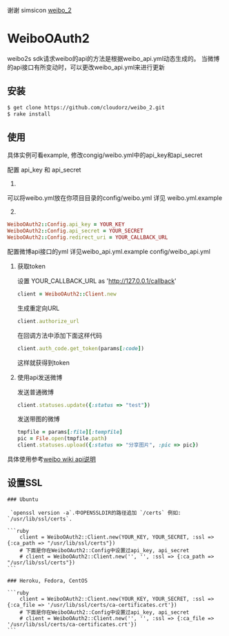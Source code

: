 
谢谢 simsicon [weibo_2](https://github.com/simsicon/weibo_2)

# WeiboOAuth2
weibo2s sdk请求weibo的api的方法是根据weibo_api.yml动态生成的。
当微博的api接口有所变动时，可以更改weibo_api.yml来进行更新

## 安装
        
```bash
$ get clone https://github.com/cloudorz/weibo_2.git
$ rake install
```

## 使用
具体实例可看example, 修改congig/weibo.yml中的api_key和api_secret

配置 api_key 和 api_secret

1. 

可以将weibo.yml放在你项目目录的config/weibo.yml 
详见 weibo.yml.example

2.
```ruby
WeiboOAuth2::Config.api_key = YOUR_KEY
WeiboOAuth2::Config.api_secret = YOUR_SECRET
WeiboOAuth2::Config.redirect_uri = YOUR_CALLBACK_URL   
```
配置微博api接口的yml
详见weibo_api.yml.example
config/weibo_api.yml

1.  获取token

    设置  YOUR_CALLBACK_URL as 'http://127.0.0.1/callback'

    
    ```ruby
    client = WeiboOAuth2::Client.new  
    ```
    
    生成重定向URL
    
    ```ruby
    client.authorize_url
    ```
    
    在回调方法中添加下面这样代码
    
    ```ruby
    client.auth_code.get_token(params[:code])
    ```
    
    这样就获得到token
    
2.  使用api发送微博
    
    发送普通微博
        
    ```ruby
    client.statuses.update({:status => "test"})
    ```
    
    发送带图的微博
        
    ```ruby
    tmpfile = params[:file][:tempfile]
    pic = File.open(tmpfile.path)
    client.statuses.upload({:status => "分享图片", :pic => pic})
    ```
具体使用参考[weibo wiki api说明](http://open.weibo.com/wiki/API%E6%96%87%E6%A1%A3_V2)
## 设置SSL
    
    ### Ubuntu

     `openssl version -a`.中OPENSSLDIR的路径追加 `/certs` 例如: `/usr/lib/ssl/certs`.

    ```ruby
        client = WeiboOAuth2::Client.new(YOUR_KEY, YOUR_SECRET, :ssl => {:ca_path => "/usr/lib/ssl/certs"})
        # 下面是你在WeiboOAuth2::Config中设置过api_key, api_secret
        # client = WeiboOAuth2::Client.new('', '', :ssl => {:ca_path => "/usr/lib/ssl/certs"})
    ```

    ### Heroku, Fedora, CentOS

    ```ruby
        client = WeiboOAuth2::Client.new(YOUR_KEY, YOUR_SECRET, :ssl => {:ca_file => '/usr/lib/ssl/certs/ca-certificates.crt'})
        # 下面是你在WeiboOAuth2::Config中设置过api_key, api_secret
        # client = WeiboOAuth2::Client.new('', '', :ssl => {:ca_file => '/usr/lib/ssl/certs/ca-certificates.crt'})
    ```
